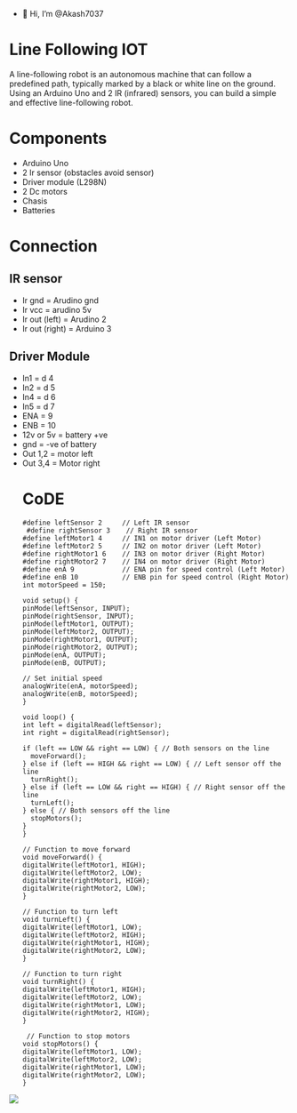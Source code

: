 - 👋 Hi, I’m @Akash7037
# Line Following IOT 
A line-following robot is an autonomous machine that can follow a predefined path, typically marked by a black or white line on the ground. Using an Arduino Uno and 2 IR (infrared) sensors, you can build a simple and effective line-following robot.
# Components 
- Arduino Uno
- 2 Ir sensor (obstacles avoid sensor)
- Driver module (L298N)
- 2 Dc motors
- Chasis
- Batteries
# Connection 
## IR sensor 
- Ir gnd = Arudino gnd
- Ir vcc = arudino 5v
- Ir out (left) = Arudino 2
- Ir out (right) = Arduino 3
## Driver Module 
- In1 = d 4
- In2 = d 5
- In4 = d 6
- In5 = d 7
- ENA = 9
- ENB = 10
- 12v or 5v = battery +ve
- gnd = -ve of battery
- Out 1,2 = motor left
- Out 3,4 = Motor right
  # CoDE
  ```
  #define leftSensor 2     // Left IR sensor
   #define rightSensor 3    // Right IR sensor
  #define leftMotor1 4     // IN1 on motor driver (Left Motor)
  #define leftMotor2 5     // IN2 on motor driver (Left Motor)
  #define rightMotor1 6    // IN3 on motor driver (Right Motor)
  #define rightMotor2 7    // IN4 on motor driver (Right Motor)
  #define enA 9            // ENA pin for speed control (Left Motor)
  #define enB 10           // ENB pin for speed control (Right Motor)
  int motorSpeed = 150;

  void setup() {
  pinMode(leftSensor, INPUT);
  pinMode(rightSensor, INPUT);
  pinMode(leftMotor1, OUTPUT);
  pinMode(leftMotor2, OUTPUT);
  pinMode(rightMotor1, OUTPUT);
  pinMode(rightMotor2, OUTPUT);
  pinMode(enA, OUTPUT);
  pinMode(enB, OUTPUT);

  // Set initial speed
  analogWrite(enA, motorSpeed);
  analogWrite(enB, motorSpeed);
  }

  void loop() {
  int left = digitalRead(leftSensor);
  int right = digitalRead(rightSensor);

  if (left == LOW && right == LOW) { // Both sensors on the line
    moveForward();
  } else if (left == HIGH && right == LOW) { // Left sensor off the line
    turnRight();
  } else if (left == LOW && right == HIGH) { // Right sensor off the line
    turnLeft();
  } else { // Both sensors off the line
    stopMotors();
  }
  }

  // Function to move forward
  void moveForward() {
  digitalWrite(leftMotor1, HIGH);
  digitalWrite(leftMotor2, LOW);
  digitalWrite(rightMotor1, HIGH);
  digitalWrite(rightMotor2, LOW);
  }

  // Function to turn left
  void turnLeft() {
  digitalWrite(leftMotor1, LOW);
  digitalWrite(leftMotor2, HIGH);
  digitalWrite(rightMotor1, HIGH);
  digitalWrite(rightMotor2, LOW);
  }

  // Function to turn right
  void turnRight() {
  digitalWrite(leftMotor1, HIGH);
  digitalWrite(leftMotor2, LOW);
  digitalWrite(rightMotor1, LOW);
  digitalWrite(rightMotor2, HIGH);
  }

   // Function to stop motors
  void stopMotors() {
  digitalWrite(leftMotor1, LOW);
  digitalWrite(leftMotor2, LOW);
  digitalWrite(rightMotor1, LOW);
  digitalWrite(rightMotor2, LOW);
  }
![](IMG_20241115_162842231_HDR.jpg)
<!---
Akash7037/Akash7037 is a ✨ special ✨ repository because its `README.md` (this file) appears on your GitHub profile.
You can click the Preview link to take a look at your changes.
--->
